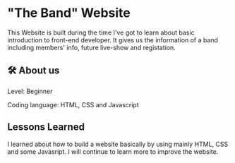 # "The Band" Website

This Website is built during the time I've got to learn about basic introduction to front-end developer. It gives us the information of a band including members' info, future live-show and registation. 




## 🛠 About us
Level: Beginner

Coding language: HTML, CSS and Javascript


## Lessons Learned

I learned about how to build a website basically by using mainly HTML, CSS and some Javasript. I will continue to learn more to improve the website.

